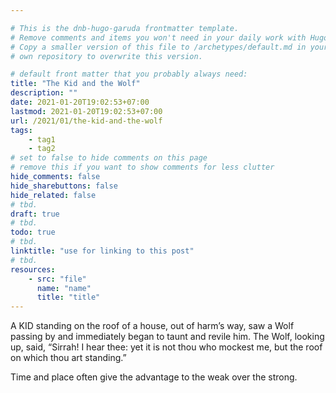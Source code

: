 ```yaml
---

# This is the dnb-hugo-garuda frontmatter template. 
# Remove comments and items you won't need in your daily work with Hugo.
# Copy a smaller version of this file to /archetypes/default.md in your
# own repository to overwrite this version.

# default front matter that you probably always need:
title: "The Kid and the Wolf"
description: ""
date: 2021-01-20T19:02:53+07:00
lastmod: 2021-01-20T19:02:53+07:00
url: /2021/01/the-kid-and-the-wolf
tags:
    - tag1
    - tag2
# set to false to hide comments on this page
# remove this if you want to show comments for less clutter
hide_comments: false
hide_sharebuttons: false
hide_related: false
# tbd.
draft: true
# tbd.
todo: true
# tbd.
linktitle: "use for linking to this post"
# tbd.
resources:
    - src: "file"
      name: "name"
      title: "title"
---
```

A KID standing on the roof of a house, out of harm’s way, saw a Wolf passing by and immediately began to taunt and revile him. The Wolf, looking up, said, “Sirrah! I hear thee: yet it is not thou who mockest me, but the roof on which thou art standing.”

Time and place often give the advantage to the weak over the strong.
